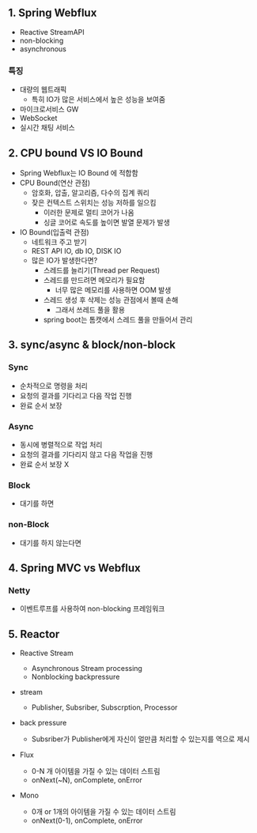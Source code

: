 ## 1. Spring Webflux

- Reactive StreamAPI
- non-blocking
- asynchronous

### 특징

- 대량의 웹트래픽
    - 특히 IO가 많은 서비스에서 높은 성능을 보여줌
- 마이크로서비스 GW
- WebSocket
- 실시간 채팅 서비스

## 2. CPU bound VS IO Bound

- Spring Webflux는 IO Bound 에 적합함
- CPU Bound(연산 관점)
    - 암호화, 압출, 알고리즘, 다수의 집계 쿼리
    - 잦은 컨텍스트 스위치는 성능 저하를 일으킴
        - 이러한 문제로 멀티 코어가 나옴
        - 싱글 코어로 속도를 높이면 발열 문제가 발생
- IO Bound(입출력 관점)
    - 네트워크 주고 받기
    - REST API IO, db IO, DISK IO
    - 많은 IO가 발생한다면?
        - 스레드를 늘리기(Thread per Request)
        - 스레드를 만드려면 메모리가 필요함
            - 너무 많은 메모리를 사용하면 OOM 발생
        - 스레드 생성 후 삭제는 성능 관점에서 볼때 손해
            - 그래서 쓰레드 풀을 활용
        - spring boot는 톰캣에서 스레드 풀을 만들어서 관리


## 3. sync/async & block/non-block

### Sync

- 순차적으로 명령을 처리
- 요청의 결과를 기다리고 다음 작업 진행
- 완료 순서 보장

### Async

- 동시에 병렬적으로 작업 처리
- 요청의 결과를 기다리지 않고 다음 작업을 진행
- 완료 순서 보장 X

### Block

- 대기를 하면

### non-Block

- 대기를 하지 않는다면

## 4. Spring MVC vs Webflux

### Netty

- 이벤트루프를 사용하여 non-blocking 프레임워크

## 5. Reactor

- Reactive Stream
    - Asynchronous Stream processing
    - Nonblocking backpressure
- stream
    - Publisher, Subsriber, Subscrption, Processor
- back pressure
    - Subsriber가 Publisher에게 자신이 얼만큼 처리할 수 있는지를 역으로 제시

- Flux
    - 0-N 개 아이템을 가질 수 있는 데이터 스트림
    - onNext(~N), onComplete, onError
- Mono
    - 0개 or 1개의 아이템을 가질 수 있는 데이터 스트림
    - onNext(0-1), onComplete, onError